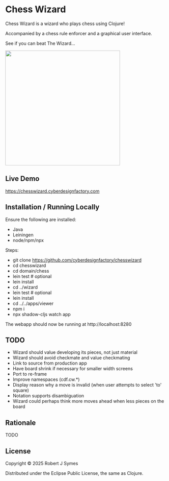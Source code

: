 
# Chess Wizard

Chess Wizard is a wizard who plays chess using Clojure!

Accompanied by a chess rule enforcer and a graphical user interface.

See if you can beat The Wizard...

<img src="https://www.cyberdesignfactory.com/img/chesswizard.png" xxalign="right" width="360" />

## Live Demo

https://chesswizard.cyberdesignfactory.com

## Installation / Running Locally

Ensure the following are installed:
- Java
- Leiningen
- node/npm/npx

Steps:
- git clone https://github.com/cyberdesignfactory/chesswizard
- cd chesswizard
- cd domain/chess
- lein test  # optional
- lein install
- cd ../wizard
- lein test  # optional
- lein install
- cd ../../apps/viewer
- npm i
- npx shadow-cljs watch app

The webapp should now be running at http://localhost:8280

## TODO

- Wizard should value developing its pieces, not just material
- Wizard should avoid checkmate and value checkmating
- Link to source from production app
- Have board shrink if necessary for smaller width screens
- Port to re-frame
- Improve namespaces (cdf.cw.*)
- Display reason why a move is invalid (when user attempts to select 'to' square)
- Notation supports disambiguation
- Wizard could perhaps think more moves ahead when less pieces on the board

## Rationale

TODO

## License

Copyright © 2025 Robert J Symes

Distributed under the Eclipse Public License, the same as Clojure.


